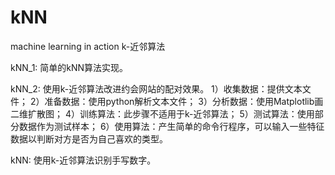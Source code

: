 # kNN
machine learning in action   k-近邻算法 

kNN_1:
  简单的kNN算法实现。

kNN_2:
  使用k-近邻算法改进约会网站的配对效果。
    1）收集数据：提供文本文件；
    2）准备数据：使用python解析文本文件；
    3）分析数据：使用Matplotlib画二维扩散图；
    4）训练算法：此步骤不适用于k-近邻算法；
    5）测试算法：使用部分数据作为测试样本；
    6）使用算法：产生简单的命令行程序，可以输入一些特征数据以判断对方是否为自己喜欢的类型。

kNN:
  使用k-近邻算法识别手写数字。